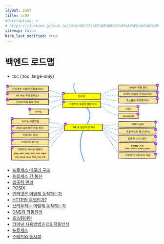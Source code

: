 ```yaml
---
layout: post
title: cs04
#description: >
# https://jinshine.github.io/2018/05/17/%EC%BB%B4%ED%93%A8%ED%84%B0%20%EA%B8%B0%EC%B4%88/%EB%A9%94%EB%AA%A8%EB%A6%AC%EA%B5%AC%EC%A1%B0/
sitemap: false
hide_last_modified: true
---
```

# 백엔드 로드맵

* toc
{:toc .large-only}

![](/assets/img/cs/roadmap.png)

- [프로세스 메모리 구조](https://seouljoy.github.io/sub1rm/2023-06-13-cs04/)
- [프로세스 간 통신](https://seouljoy.github.io/sub1rm/2023-06-15-cs05/)
- [입출력 관리](https://seouljoy.github.io/sub1rm/2023-06-20-cs06/)
- [POSIX](https://seouljoy.github.io/sub1rm/2023-06-22-cs07/)
- [인터넷은 어떻게 동작하는가](https://seouljoy.github.io/sub1rm/2023-06-26-cs08/)
- [HTTP란 무엇인가?](https://seouljoy.github.io/sub1rm/2023-06-29-cs09/)
- [브라우저는 어떻게 동작하는가](https://seouljoy.github.io/sub1rm/2023-06-29-cs10/)
- [DNS와 작동원리]()
- [호스팅이란]()
- [터미널 사용방법과 OS 작동방식]()
- [프로세스]()
- [스레드와 동시성]()

